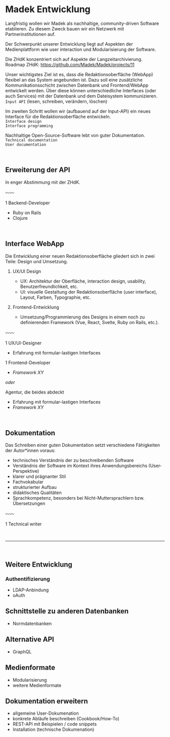 # Madek Entwicklung

Langfristig wollen wir Madek als nachhaltige, community-driven Software etablieren. Zu diesem Zweck bauen wir ein Netzwerk mit Partnerinstitutionen auf.  

Der Schwerpunkt unserer Entwicklung liegt auf Aspekten der Medienplattform wie user interaction und Modularisierung der Software.  

Die ZHdK konzentriert sich auf Aspekte der Langzeitarchivierung.  
Roadmap ZHdK: https://github.com/Madek/Madek/projects/11

Unser wichtigstes Ziel ist es, dass die Redaktionsoberfläche (WebApp) flexibel an das System angebunden ist. Dazu soll eine zusätzliche Kommunikationsschicht zwischen Datenbank und Frontend/WebApp entwickelt werden. Über diese können unterschiedliche Interfaces (oder auch Services) mit der Datenbank und dem Dateisystem kommunizieren.  
`Input API` (lesen, schreiben, verändern, löschen)

Im zweiten Schritt wollen wir (aufbauend auf der Input-API) ein neues Interface für die Redaktionsoberfläche entwickeln.  
`Interface design`  
`Interface programming`

Nachhaltige Open-Source-Software lebt von guter Dokumentation.  
`Technical documentation`  
`User documentation`

&nbsp; 

## Erweiterung der API

In enger Abstimmung mit der ZHdK. 

:wavy_dash::wavy_dash:

1 Backend-Developer
- Ruby on Rails
- Clojure

&nbsp; 

## Interface WebApp

Die Entwicklung einer neuen Redaktionsoberfläche gliedert sich in zwei Teile: Design und Umsetzung.

1. UX/UI Design
   - UX: Architektur der Oberfläche, interaction design, usability, Benutzerfreundlichkeit, etc.
   - UI: visuelle Gestaltung der Redaktionsoberfläche (user interface), Layout, Farben, Typographie, etc.

2. Frontend-Entwicklung
   - Umsetzung/Programmierung des Designs in einem noch zu definierenden Framework (Vue, React, Svelte, Ruby on Rails, etc.).


:wavy_dash::wavy_dash:

1 UX/UI-Designer  
- Erfahrung mit formular-lastigen Interfaces

1 Frontend-Developer  
- *Framework XY*

*oder*  

Agentur, die beides abdeckt
- Erfahrung mit formular-lastigen Interfaces
- *Framework XY*

&nbsp; 

## Dokumentation

Das Schreiben einer guten Dokumentation setzt verschiedene Fähigkeiten der Autor*innen voraus:
- technisches Verständnis der zu beschreibenden Software
- Verständnis der Software im Kontext ihres Anwendungsbereichs (User-Perspektive)
- klarer und prägnanter Stil
- Fachvokabular
- strukturierter Aufbau
- didaktisches Qualitäten
- Sprachkompetenz, besonders bei Nicht-Muttersprachlern bzw. Übersetzungen

:wavy_dash::wavy_dash:

1 Technical writer

&nbsp;

---

&nbsp;

## Weitere Entwicklung

### Authentifizierung
- LDAP-Anbindung
- oAuth

## Schnittstelle zu anderen Datenbanken
- Normdatenbanken

## Alternative API
- GraphQL

## Medienformate
- Modularisierung
- weitere Medienformate

## Dokumentation erweitern
- allgemeine User-Dokumenation
- konkrete Abläufe beschreiben (Cookbook/How-To)
- REST-API mit Beispielen / code snippets
- Installation (technische Dokumenation)